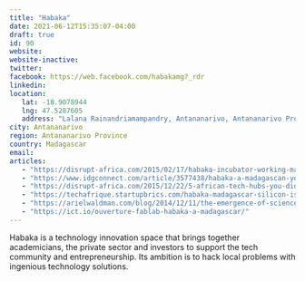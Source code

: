 ```yaml
---
title: "Habaka"
date: 2021-06-12T15:35:07-04:00
draft: true
id: 90
website: 
website-inactive: 
twitter: 
facebook: https://web.facebook.com/habakamg?_rdr
linkedin: 
location: 
   lat: -18.9078944
   lng: 47.5287605
   address: "Lalana Rainandriamampandry, Antananarivo, Antananarivo Province, Madagascar"
city: Antananarivo
region: Antananarivo Province
country: Madagascar
email: 
articles:
   - "https://disrupt-africa.com/2015/02/17/habaka-incubator-working-madagascan-government-boost-tech/"
   - "https://www.idgconnect.com/article/3577438/habaka-a-madagascan-youth-coding-and-tech-hub.html"
   - "https://disrupt-africa.com/2015/12/22/5-african-tech-hubs-you-didnt-know-about/"
   - "https://techafrique.startupbrics.com/habaka-madagascar-silicon-island/"
   - "https://arielwaldman.com/blog/2014/12/11/the-emergence-of-science-hacking-in-madagascar"
   - "https://ict.io/ouverture-fablab-habaka-a-madagascar/"
---
```

Habaka is a technology innovation space that brings together academicians, the private sector and investors to support the tech community and entrepreneurship. Its ambition is to hack local problems with ingenious technology solutions. 
